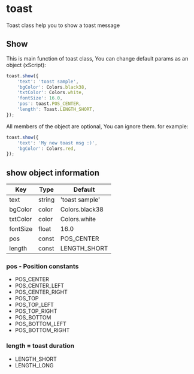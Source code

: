 
# toast

Toast class help you to show a toast message

## Show

This is main function of toast class,
You can change default params as an object (xScript):

```javascript
toast.show({
    'text': 'toast sample',
    'bgColor': Colors.black38,
    'txtColor': Colors.white,
    'fontSize': 16.0,
    'pos': toast.POS_CENTER,
    'length': Toast.LENGTH_SHORT,
});
```
All members of the object are optional, You can ignore them.
for example:

```javascript
toast.show({
    'text': 'My new toast msg :)',
    'bgColor': Colors.red,
});
```

## show object information

|  Key | Type  | Default  |
| ------------ | ------------ | ------------ |
| text  | string  |  'toast sample' |
| bgColor  |  color |  Colors.black38 |
|  txtColor |  color |  Colors.white |
|  fontSize | float  | 16.0  |
|  pos | const  | POS_CENTER  |
|  length | const  | LENGTH_SHORT  |

### pos - Position constants

- POS_CENTER
- POS_CENTER_LEFT
- POS_CENTER_RIGHT
- POS_TOP
- POS_TOP_LEFT
- POS_TOP_RIGHT
- POS_BOTTOM
- POS_BOTTOM_LEFT
- POS_BOTTOM_RIGHT

### length = toast duration

- LENGTH_SHORT
- LENGTH_LONG